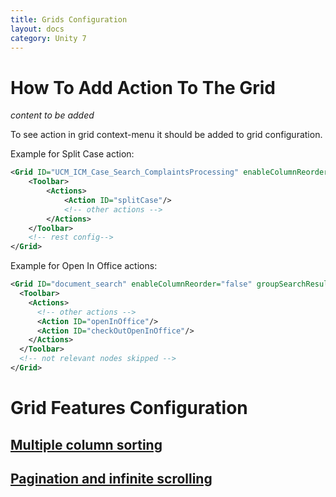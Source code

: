 ```yaml
---
title: Grids Configuration
layout: docs
category: Unity 7
---
```

# How To Add Action To The Grid

*content to be added*

To see action in grid context-menu it should be added to grid configuration.

Example for Split Case action:

```xml
<Grid ID="UCM_ICM_Case_Search_ComplaintsProcessing" enableColumnReorder="false" groupSearchResults="false">
    <Toolbar>
        <Actions>
            <Action ID="splitCase"/>
            <!-- other actions -->
        </Actions>
    </Toolbar>
    <!-- rest config-->
</Grid>
```
Example for Open In Office actions:

```xml
<Grid ID="document_search" enableColumnReorder="false" groupSearchResults="false">
  <Toolbar>
    <Actions>
      <!-- other actions -->
      <Action ID="openInOffice"/>
      <Action ID="checkOutOpenInOffice"/>
    </Actions>
  </Toolbar>
  <!-- not relevant nodes skipped -->
</Grid>

```
# Grid Features Configuration

## [Multiple column sorting](grids/multiple-column-sorting.md)
## [Pagination and infinite scrolling](grids/pagination-and-infinite-scrolling.md)
